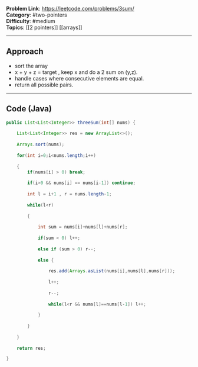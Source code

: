 
**Problem Link**: https://leetcode.com/problems/3sum/  
**Category**: #two-pointers  
**Difficulty**: #medium   
**Topics**: [[2 pointers]]  [[arrays]]

---

## Approach

- sort the array
- x + y + z = target , keep x and do a 2 sum on (y,z).
- handle cases where consecutive elements are equal.
- return all possible pairs.

---

## Code (Java)

```java
public List<List<Integer>> threeSum(int[] nums) {
	
	List<List<Integer>> res = new ArrayList<>();
	
	Arrays.sort(nums);
	
	for(int i=0;i<nums.length;i++)
	
	{
		if(nums[i] > 0) break;
		
		if(i>0 && nums[i] == nums[i-1]) continue;
		
		int l = i+1 , r = nums.length-1;
		
		while(l<r)
		
		{
		
			int sum = nums[i]+nums[l]+nums[r];
			
			if(sum < 0) l++;
			
			else if (sum > 0) r--;
			
			else {
			
				res.add(Arrays.asList(nums[i],nums[l],nums[r]));
				
				l++;
				
				r--;
				
				while(l<r && nums[l]==nums[l-1]) l++;
			
			}
		
		}
		
	}
	
	return res;

}

```


